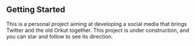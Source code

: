 ## Getting Started

This is a personal project aiming at developing a social media that brings Twitter and the old Orkut together.
This project is under construction, and you can star and follow to see its direction.
